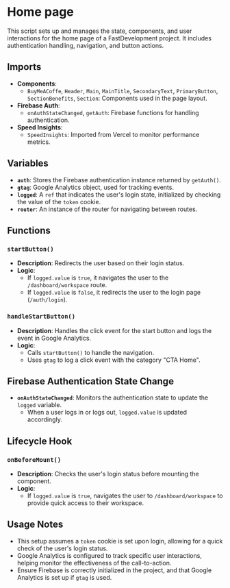  # Home page
 
 This script sets up and manages the state, components, and user interactions for the home page of a FastDevelopment project. It includes authentication handling, navigation, and button actions. 
 
 ## Imports
 - **Components**:
   - `BuyMeACoffe`, `Header`, `Main`, `MainTitle`, `SecondaryText`, `PrimaryButton`, `SectionBenefits`, `Section`: Components used in the page layout.
 - **Firebase Auth**:
   - `onAuthStateChanged`, `getAuth`: Firebase functions for handling authentication.
 - **Speed Insights**:
   - `SpeedInsights`: Imported from Vercel to monitor performance metrics.
 
 ## Variables
 - **`auth`**: Stores the Firebase authentication instance returned by `getAuth()`.
 - **`gtag`**: Google Analytics object, used for tracking events.
 - **`logged`**: A `ref` that indicates the user's login state, initialized by checking the value of the `token` cookie.
 - **`router`**: An instance of the router for navigating between routes.
 
 ## Functions
 
 ### `startButton()`
 - **Description**: Redirects the user based on their login status.
 - **Logic**:
   - If `logged.value` is `true`, it navigates the user to the `/dashboard/workspace` route.
   - If `logged.value` is `false`, it redirects the user to the login page (`/auth/login`).
 
 ### `handleStartButton()`
 - **Description**: Handles the click event for the start button and logs the event in Google Analytics.
 - **Logic**:
   - Calls `startButton()` to handle the navigation.
   - Uses `gtag` to log a click event with the category "CTA Home".
 
 ## Firebase Authentication State Change
 - **`onAuthStateChanged`**: Monitors the authentication state to update the `logged` variable.
   - When a user logs in or logs out, `logged.value` is updated accordingly.
 
 ## Lifecycle Hook
 
 ### `onBeforeMount()`
 - **Description**: Checks the user's login status before mounting the component.
 - **Logic**:
   - If `logged.value` is `true`, navigates the user to `/dashboard/workspace` to provide quick access to their workspace.
 
 ## Usage Notes
 - This setup assumes a `token` cookie is set upon login, allowing for a quick check of the user's login status.
 - Google Analytics is configured to track specific user interactions, helping monitor the effectiveness of the call-to-action.
 - Ensure Firebase is correctly initialized in the project, and that Google Analytics is set up if `gtag` is used.
